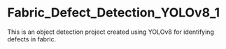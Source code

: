 # Fabric_Defect_Detection_YOLOv8_1
This is an object detection project created using YOLOv8 for identifying defects in fabric.
